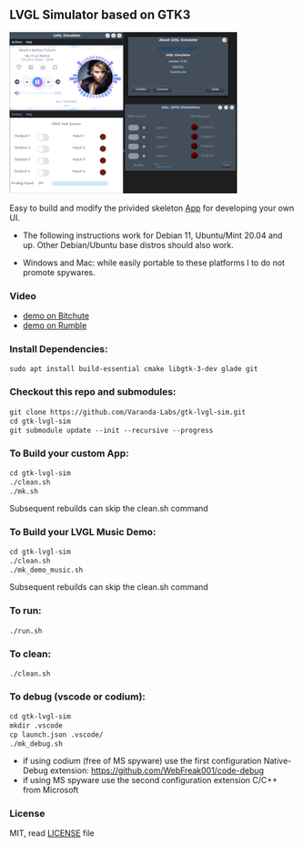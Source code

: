 ## LVGL Simulator based on GTK3

![Screenshots](resources/lvgl-sim.png "Screenshots")

Easy to build and modify the privided skeleton [App](src/app/app-ui.c) for developing your own UI. 
- The following instructions work for Debian 11, Ubuntu/Mint 20.04 and up. Other Debian/Ubuntu base distros should also work.

- Windows and Mac: while easily portable to these platforms I to do not promote spywares.
### Video
- [demo on Bitchute](https://old.bitchute.com/video/JKvAN4fh6wpo/)
- [demo on Rumble](https://rumble.com/v6jhmys-lvgl-simulator.html)
### Install Dependencies:
```
sudo apt install build-essential cmake libgtk-3-dev glade git
```

### Checkout this repo and submodules:
```
git clone https://github.com/Varanda-Labs/gtk-lvgl-sim.git
cd gtk-lvgl-sim
git submodule update --init --recursive --progress
```

### To Build your custom App:
```
cd gtk-lvgl-sim
./clean.sh
./mk.sh

```
Subsequent rebuilds can skip the clean.sh command

### To Build your LVGL Music Demo:
```
cd gtk-lvgl-sim
./clean.sh
./mk_demo_music.sh

```
Subsequent rebuilds can skip the clean.sh command

### To run:
```
./run.sh
```

### To clean:
```
./clean.sh
```

### To debug (vscode or codium):
```
cd gtk-lvgl-sim
mkdir .vscode
cp launch.json .vscode/
./mk_debug.sh
```
- if using codium (free of MS spyware) use the first configuration
Native-Debug extension:  https://github.com/WebFreak001/code-debug 
- if using MS spyware use the second configuration
extension C/C++ from Microsoft

### License
MIT, read [LICENSE](LICENSE) file


